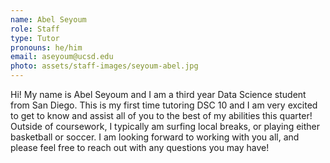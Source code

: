 ```yaml
---
name: Abel Seyoum
role: Staff
type: Tutor
pronouns: he/him
email: aseyoum@ucsd.edu
photo: assets/staff-images/seyoum-abel.jpg
---
```

Hi! My name is Abel Seyoum and I am a third year Data Science student from San Diego. This is my first time tutoring DSC 10 and I am very excited to get to know and assist all of you to the best of my abilities this quarter! Outside of coursework, I typically am surfing local breaks, or playing either basketball or soccer. I am looking forward to working with you all, and please feel free to reach out with any questions you may have!